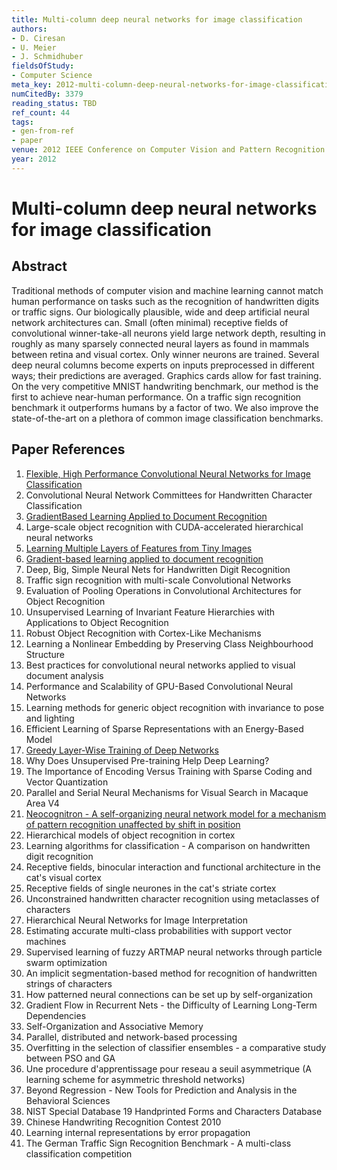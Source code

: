 ```yaml
---
title: Multi-column deep neural networks for image classification
authors:
- D. Ciresan
- U. Meier
- J. Schmidhuber
fieldsOfStudy:
- Computer Science
meta_key: 2012-multi-column-deep-neural-networks-for-image-classification
numCitedBy: 3379
reading_status: TBD
ref_count: 44
tags:
- gen-from-ref
- paper
venue: 2012 IEEE Conference on Computer Vision and Pattern Recognition
year: 2012
---
```


# Multi-column deep neural networks for image classification

## Abstract

Traditional methods of computer vision and machine learning cannot match human performance on tasks such as the recognition of handwritten digits or traffic signs. Our biologically plausible, wide and deep artificial neural network architectures can. Small (often minimal) receptive fields of convolutional winner-take-all neurons yield large network depth, resulting in roughly as many sparsely connected neural layers as found in mammals between retina and visual cortex. Only winner neurons are trained. Several deep neural columns become experts on inputs preprocessed in different ways; their predictions are averaged. Graphics cards allow for fast training. On the very competitive MNIST handwriting benchmark, our method is the first to achieve near-human performance. On a traffic sign recognition benchmark it outperforms humans by a factor of two. We also improve the state-of-the-art on a plethora of common image classification benchmarks.

## Paper References

1. [Flexible, High Performance Convolutional Neural Networks for Image Classification](2011-flexible-high-performance-convolutional-neural-networks-for-image-classification)
2. Convolutional Neural Network Committees for Handwritten Character Classification
3. [GradientBased Learning Applied to Document Recognition](2001-gradientbased-learning-applied-to-document-recognition)
4. Large-scale object recognition with CUDA-accelerated hierarchical neural networks
5. [Learning Multiple Layers of Features from Tiny Images](2009-learning-multiple-layers-of-features-from-tiny-images)
6. [Gradient-based learning applied to document recognition](1998-gradient-based-learning-applied-to-document-recognition)
7. Deep, Big, Simple Neural Nets for Handwritten Digit Recognition
8. Traffic sign recognition with multi-scale Convolutional Networks
9. Evaluation of Pooling Operations in Convolutional Architectures for Object Recognition
10. Unsupervised Learning of Invariant Feature Hierarchies with Applications to Object Recognition
11. Robust Object Recognition with Cortex-Like Mechanisms
12. Learning a Nonlinear Embedding by Preserving Class Neighbourhood Structure
13. Best practices for convolutional neural networks applied to visual document analysis
14. Performance and Scalability of GPU-Based Convolutional Neural Networks
15. Learning methods for generic object recognition with invariance to pose and lighting
16. Efficient Learning of Sparse Representations with an Energy-Based Model
17. [Greedy Layer-Wise Training of Deep Networks](2006-greedy-layer-wise-training-of-deep-networks)
18. Why Does Unsupervised Pre-training Help Deep Learning?
19. The Importance of Encoding Versus Training with Sparse Coding and Vector Quantization
20. Parallel and Serial Neural Mechanisms for Visual Search in Macaque Area V4
21. [Neocognitron - A self-organizing neural network model for a mechanism of pattern recognition unaffected by shift in position](2004-neocognitron-a-self-organizing-neural-network-model-for-a-mechanism-of-pattern-recognition-unaffected-by-shift-in-position)
22. Hierarchical models of object recognition in cortex
23. Learning algorithms for classification - A comparison on handwritten digit recognition
24. Receptive fields, binocular interaction and functional architecture in the cat's visual cortex
25. Receptive fields of single neurones in the cat's striate cortex
26. Unconstrained handwritten character recognition using metaclasses of characters
27. Hierarchical Neural Networks for Image Interpretation
28. Estimating accurate multi-class probabilities with support vector machines
29. Supervised learning of fuzzy ARTMAP neural networks through particle swarm optimization
30. An implicit segmentation-based method for recognition of handwritten strings of characters
31. How patterned neural connections can be set up by self-organization
32. Gradient Flow in Recurrent Nets - the Difficulty of Learning Long-Term Dependencies
33. Self-Organization and Associative Memory
34. Parallel, distributed and network-based processing
35. Overfitting in the selection of classifier ensembles - a comparative study between PSO and GA
36. Une procedure d'apprentissage pour reseau a seuil asymmetrique (A learning scheme for asymmetric threshold networks)
37. Beyond Regression - New Tools for Prediction and Analysis in the Behavioral Sciences
38. NIST Special Database 19 Handprinted Forms and Characters Database
39. Chinese Handwriting Recognition Contest 2010
40. Learning internal representations by error propagation
41. The German Traffic Sign Recognition Benchmark - A multi-class classification competition
